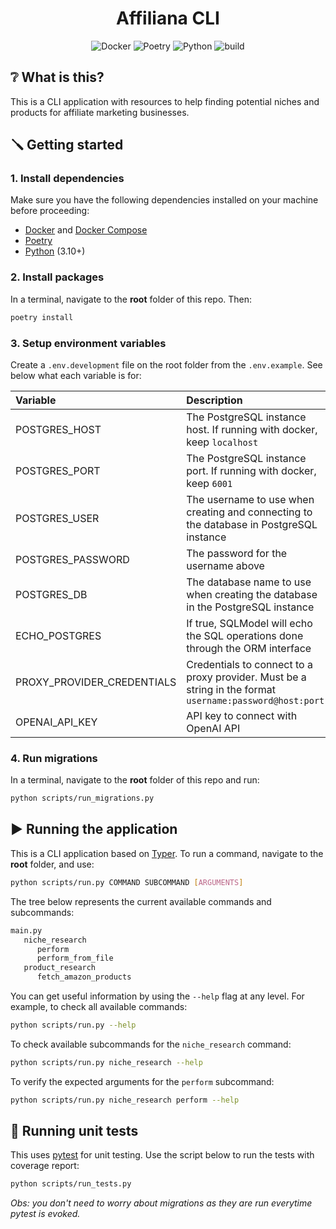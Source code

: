 <h1 align="center">Affiliana CLI</h1>
<div align="center">

 
![Docker](https://img.shields.io/badge/docker-blue?logo=docker)
![Poetry](https://img.shields.io/badge/poetry-blue?logo=poetry)
![Python](https://img.shields.io/badge/python-3.10-blue?logo=python)
![build](https://github.com/brunotatsuya/affiliana-cli/actions/workflows/run_tests.yml/badge.svg)


</div>


## ❔ What is this?

This is a CLI application with resources to help finding potential niches and products for affiliate marketing businesses.

## 🪛 Getting started

### 1. Install dependencies
Make sure you have the following dependencies installed on your machine before proceeding:
- [Docker](https://docs.docker.com/engine/install/) and [Docker Compose](https://docs.docker.com/compose/install/)
- [Poetry](https://python-poetry.org/docs/#installation)
- [Python](https://www.python.org/downloads/) (3.10+)

### 2. Install packages

In a terminal, navigate to the **root** folder of this repo. Then:

```bash
poetry install
```

### 3. Setup environment variables

Create a `.env.development` file on the root folder from the `.env.example`. See below what each variable is for:

| Variable | Description |
| :---     | :----       |
| POSTGRES_HOST | The PostgreSQL instance host. If running with docker, keep `localhost` |
| POSTGRES_PORT | The PostgreSQL instance port. If running with docker, keep `6001` |
| POSTGRES_USER | The username to use when creating and connecting to the database in PostgreSQL instance |
| POSTGRES_PASSWORD | The password for the username above |
| POSTGRES_DB | The database name to use when creating the database in the PostgreSQL instance |
| ECHO_POSTGRES | If true, SQLModel will echo the SQL operations done through the ORM interface |
| PROXY_PROVIDER_CREDENTIALS | Credentials to connect to a proxy provider. Must be a string in the format `username:password@host:port` |
| OPENAI_API_KEY | API key to connect with OpenAI API |

### 4. Run migrations
In a terminal, navigate to the **root** folder of this repo and run:

```bash
python scripts/run_migrations.py
```

## ▶️ Running the application
This is a CLI application based on [Typer](https://github.com/fastapi/typer). To run a command, navigate to the **root** folder, and use:

```bash
python scripts/run.py COMMAND SUBCOMMAND [ARGUMENTS]
```

The tree below represents the current available commands and subcommands:
```bash
main.py
   niche_research
      perform
      perform_from_file
   product_research
      fetch_amazon_products 
```

You can get useful information by using the `--help` flag at any level. For example, to check all available commands:

```bash
python scripts/run.py --help
```

To check available subcommands for the `niche_research` command:

```bash
python scripts/run.py niche_research --help
```

To verify the expected arguments for the `perform` subcommand:

```bash
python scripts/run.py niche_research perform --help
```

## 🧪 Running unit tests

This uses [pytest](https://docs.pytest.org/en/latest) for unit testing. Use the script below to run the tests with coverage report:
```bash
python scripts/run_tests.py
```

*Obs: you don't need to worry about migrations as they are run everytime pytest is evoked.*